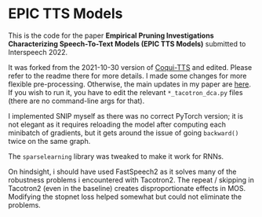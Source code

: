 # EPIC TTS Models

This is the code for the paper **Empirical Pruning Investigations Characterizing Speech-To-Text Models (EPIC TTS Models)** submitted to Interspeech 2022.

It was forked from the 2021-10-30 version of [Coqui-TTS](https://github.com/coqui-ai/TTS) and edited. Please refer to the readme there for more details. I made some changes for more flexible pre-processing. Otherwise, the main updates in my paper are [here](/recipes/ljspeech/prune). If you wish to run it, you have to edit the relevant `*_tacotron_dca.py` files (there are no command-line args for that).

I implemented SNIP myself as there was no correct PyTorch version; it is not elegant as it requires reloading the model after computing each minibatch of gradients, but it gets around the issue of going `backward()` twice on the same graph. 

The `sparselearning` library was tweaked to make it work for RNNs.

On hindsight, i should have used FastSpeech2 as it solves many of the robustness problems i encountered with Tacotron2. The repeat / skipping in Tacotron2 (even in the baseline) creates disproportionate effects in MOS. Modifying the stopnet loss helped somewhat but could not eliminate the problems.
